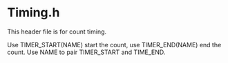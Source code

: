 # Timing.h
This header file is for count timing.

Use TIMER_START(NAME) start the count, use TIMER_END(NAME) end the count.
Use NAME to pair TIMER_START and TIME_END.
